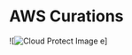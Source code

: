 # AWS Curations

![![Cloud Protect Image](https://github.com/user-attachments/assets/6ba92fa6-8a9b-431e-83f2-b4d1a8ca974b)
e]

